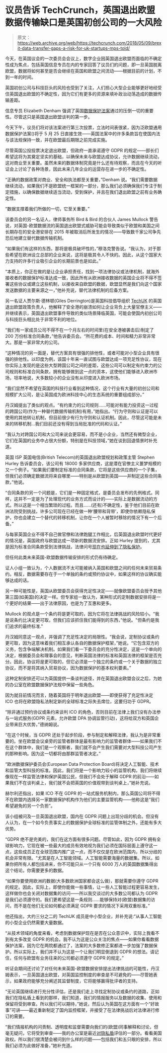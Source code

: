 # 议员告诉 TechCrunch，英国退出欧盟数据传输缺口是英国初创公司的一大风险

> 原文：<https://web.archive.org/web/https://techcrunch.com/2018/05/09/brexit-data-transfer-gaps-a-risk-for-uk-startups-mps-told/>

今天，在英国议会的一次委员会会议上，数字企业因英国退出欧盟而面临的不确定性成为焦点，包括英国信息专员在内的专家回答了议员们的问题，即一旦英国脱离欧盟，数据将如何甚至是否会继续在英国和欧盟之间流动——根据目前的计划，不到一年的时间。

英国初创公司与科技巨头的风险也受到了关注，人们担心大型企业能够更好地经受住英国退出欧盟的不确定性，因为它们有更多的资源来填补政治动荡造成的数据传输差距。

信息专员 Elizabeth Denham 强调了英国[数据保护法案](https://web.archive.org/web/20221217072010/https://services.parliament.uk/bills/2017-19/dataprotection.html)通过的压倒一切的重要性。尽管这只是英国退出欧盟谈判的第一步。

今天下午，议员们将对该法案进行第三次投票，立法时间表很紧，因为泛欧盟通用数据保护法案()将于 5 月 25 日直接生效——英国法案中的许多条款旨在使国内法与该法规保持一致，并在欧盟最后期限之前完成实施。

尽管英国公投投票决定退出欧盟，但政府一直承诺遵守 GDPR 的规定——部长们希望这将为其奠定坚实的基础，以确保未来与欧盟达成协议，允许数据继续流动，这对商业至关重要。虽然未来的数据体制究竟是什么还有待观察，而且在今天的听证会上讨论了各种场景，因此未来几年企业的运营存在进一步的不确定性。

“正确的数据政策对商业、安全和执法都至关重要，”Denham 说。“我们需要数据继续流动，如果我们不是欧盟统一框架的一部分，那么我们必须确保我们专注于制定措施，以确保数据继续适当流动，受到保护，并且在我们退出欧盟之前有业务确定性。

“数据支撑着我们所做的一切，它至关重要。”

该委员会的另一名证人，律师事务所 Bird & Bird 的合伙人 James Mullock 警告说，对英国-欧盟数据流的英国退出欧盟式威胁可能会导致类似于欧盟和美国之间长期存在的安全港安排在 2015 年被取消后所发生的情况——导致数千家公司争先恐后地建立替代数据传输机制。

“如果我们有这样的东西，那将是极具破坏性的，”穆洛克警告说。“我认为，对于那些希望在欧洲设立总部的企业来说，这将是极其令人不快的。因此，从这个国家大力支持的许多行业吸引企业的长期前景也是如此。”

“本质上，你正在做的是让企业承担责任，找到一项法律协议或法律机制，就海外接收者的数据保护标准达成一致，因此所有从欧洲接收数据的英国企业将不得不签署这些协议或建立这些机制，以接收来自欧盟的数据，欧盟显然是我们向这个国家发送数据的主要来源之一，”他补充说，替代法律机制的后备方案。

另一名证人贾尔斯·德林顿(Giles Derrington)是英国科技倡导组织 [TechUK](https://web.archive.org/web/20221217072010/http://www.techuk.org/) 的英国退出欧盟政策负责人，他解释了安全港的崩溃如何让企业背负上大量官僚主义——并继续表示，英国退出欧盟事件导致的类似场景降临英国，可能会使国内初创公司与科技巨头相比处于非常不利的地位。

“我们有一家成员公司不得不在一个月左右的时间里(在安全港被袭击后)制定了 200 万份标准合同条款，”他告诉委员会。“所花费的成本、时间和精力非常非常大。那是一家非常大的公司。

“这种情况的另一面是，替代方案具有很强的排他性，或者可能对小型企业具有很强的排他性。以印度为例，该国十年来一直试图与欧盟达成一项充足性协议，现在你实际上发现的是这些大型跨国公司之间的差距，这些公司可以制定有约束力的公司规则和标准合同条款，拥有能够做到这一点的资本，这使他们能够进入欧洲市场，坦率地说，大多数较小的企业没有从印度进入欧洲市场。

“我们显然不希望在英国的科技行业看到这种情况，这个行业有大量的初创公司和规模扩大公司，是让英国成为欧洲科技中心的生态系统的重要组成部分。”

丹汉姆提出了类似的观点。“有约束力的公司规则……可能对有能力投资这一过程的跨国公司(作为一种替代数据传输机制)有用，”她指出。“行为守则和认证是可以使用的其他转让机制，但目前很少有行为守则和认证机制。因此，尽管这可能是未来的转移机制…我们目前还没有得到当局批准的代码和认证。”

“我认为对跨国公司和大公司来说会更容易，而不是小企业，当然还有微型企业，它们在英国的业务中占很大份额，特别是在科技领域，”她在谈到回退情景时补充道。

英国 ISP 英国电信(British Telecom)的英国退出欧盟规划和政策主管 Stephen Hurley 告诉委员会，该公司有 18000 多家供应商，这是潜在官僚主义噩梦规模的又一个例子。“如果我们要制定标准的合同条款，它将是这些供应商的一个子集，但我们必须确定数据流将来自哪里——特别是从欧盟到英国——并制定这些合同条款，”他说。

“合同条款的另一个问题是，它们是一种固定格式，是委员会发布的先例格式。同样，这并不一定是为了处理现代的业务方式而设计的——实际上是数据流动的方式。所以这是一个相当繁琐的过程。而且……(还有)不确定性，鉴于他们目前在欧洲法院受到挑战，许多公司现在已经在做一种‘腰带和背带’，即使你依赖隐私保护，你也会建立一个替代的转移机制，让你在一个人被暂时移除的情况下有一个后备。”

与每家英国企业不得不自己做官僚和法律跑腿工作相比，后英国退出欧盟时代更好的情况是，英国政府与欧盟达成一项新的数据流安排。正如 Hurley 提到的，尤其是因为标准合同条款受到法律挑战，法律问号[现在也延伸到了隐私保护](https://web.archive.org/web/20221217072010/https://techcrunch.com/2018/04/13/privacy-shield-now-facing-questions-via-legal-challenge-to-facebook-data-flows/)。

但任何此类未来英国-欧盟数据传输安排的形式仍有待确定。

证人小组一致认为，个人数据流不太可能被纳入英国和欧盟之间的任何未来贸易条约。相反，数据需要存在于一个单独的条约或预约协议中，如果这样的协议确实能够达成的话。

另一种可能性是，英国从欧盟委员会获得充足性决定——就像欧盟委员会授予其他第三国(如美国)的决定一样。但专家组一致认为，某种形式的定制数据安排将是一个更好的结果——出于法律原因，也是为了互惠和更多。

Mullock 的观点是一个条约将是更可取的，因为它将在法律挑战的风险较小。“我是说条约比决定更可取，但我们应该抓住我们能得到的东西，”他说。"但条约是我们追求的最终标准."

丹汉姆同意这一观点，并强调了充足性决定的局限性。“我会说，定制协议或条约更可取，因为这意味着我们相互承认各自的数据保护框架，”她说。“它包含双方的义务，包含争端解决机制。如果我们看一下委员会的充分性决定，这是一个单向的决定，根据委员会和理事会的意见，判断英国法律的标准和英国法律的框架是否充分。因此，协议将是更可取的，但它必须是一个独立的条约或一个关于数据的独立协议，而不是将其纳入贸易协议，因为数据保护的基本权利要素。”

这种定制安排还可以为英国提供一条谈判途径，并在英国退出欧盟会议之后，为她的办公室在欧盟数据保护法规中保留一些角色。

因为就目前情况而言，随着英国将于明年退出欧盟——即使获得了充足性决定 ICO 也将在欧盟隐私法制定新的全球标准之际失去席位，这要归功于 GDPR。

“除非通过预约协议或条约来谈判 ICO 的角色，否则目前在法律上我们没有办法参与一站式服务(GDPR 元素，允许欧盟 DPA 协调监管行动)，这将给双方和英国企业带来巨大优势，”德纳姆说。

“在这个时候，当 GDPR 还处于起步阶段，参与制定和解释法律，我认为是非常重要的。坐在欧盟会议桌旁的监管者群体是最有影响力的监管者群体——如果我们不在这个群体中，我们是一个观察者，我们就不会产生我们需要对大型科技公司产生的那种影响。因为这一切都将由那群监管者决定。”

“欧洲数据保护委员会(European Data Protection Board)将决定人工智能、技术和监管大型科技的标准。因此，我们将是一个影响力较小的监管机构，我们将继续像现在一样监管法律和保护英国公民，但我们不会处于解释 GDPR 的前沿——如果我们不在谈判桌上，我们就不会把英国的价值观带到谈判桌上，”她补充说。

赫尔利还指出，如果 ICO 不在 GDPR 的一站式服务机制内，那么英国公司将不得不在欧盟内选择另一家数据保护机构作为他们的主要监管机构——他称这是“我们希望避免的另一个负担”。

该小组被问及一旦英国退出欧盟，国内在 GDPR 问题上出现分歧的机会。但没有人认为，在一个如今负责事实上的数据保护全球标准的监管体制之外，还能有多大优势。

“GDPR 绝不是完美的，我们在这方面有很多问题。尽管如此，因为 GDPR 拥有全球影响力，它现在被一些最大的成员有效地视为我们必须在国际层面上遵守这一点，这些成员正在全球范围内推广这一点，而不仅仅是在欧洲范围内，所以分歧的机会非常有限。“尤其是在人工智能领域。人工智能需要海量的数据集。所以，如果你把所有人都包括进来，你不可能只从一个只有 6000 万人的英国数据集得出这个结论。你需要更多的数据。

“如果你要使用欧洲的数据(大多数欧洲国家都会这么做)，那就需要你遵守 GDPR 的规定。因此，实际上，即使你能做一些事情，让一些人工智能过程更容易发生，这样做你也会关闭对数据集的访问——所以我交谈过的大多数公司都认为 GDPR 是我们必须遵守的。我们更希望这是一条规则……能够保持对(欧盟)数据集的访问，而不是在他们无论如何都必须满足 GDPR 要求的情况下采用双重标准。”

他还指出，大约三分之二的 TechUK 成员是中小型企业，并补充说:“从事人工智能的小型企业仍然需要大量数据。

“从技术领域的角度来看，考虑到数据保护现在是否在公众意识中，实际上我看不到有太多改变 GDPR 的机会。我不认为这是公众关注的焦点——如果你看看数据保护法案，因为它在两院都通过了，法案的大多数修正案都进一步加强了数据保护。所以实际上，我们并不认为这是一个让我们明显倒退到 GDPR 的想法。请记住，任何与欧盟有业务往来的公司都必须遵守 GDPR 的规定。”

听证会期间还讨论了对任何未来英国-欧盟数据安排提出法律挑战的可能性，丹汉姆表示，一旦英国退出欧盟，对英国监控制度的审查是不可避免的——尽管她表示，如果政府能够充分阐述其监督制度，它将能够赢得批评者的支持。

“无论英国继续进行充分性评估，还是我们走上寻找定制协议或条约的道路，正如我们在隐私盾上看到的那样，我们知道，我们的情报服务以及数据的收集、使用和保留将受到审查。所以我们可以期待，”她说，然后认为英国在这方面有一个“好故事”可讲——最近重新制定了国内监控框架，并接受了在法律挑战后对法律进行修订的需要。

“我们情报机构的问责制、透明度和监督需要向我们的(欧盟)同事解释和讨论，但毫无疑问，它将受到审查——我的办公室是最近[对隐私盾](https://web.archive.org/web/20221217072010/https://techcrunch.com/2017/10/18/eu-uses-privacy-shield-review-to-press-for-reform-of-u-s-foreign-surveillance-law/)评估的一部分。看看美国政权。所以我们很清楚会被问到什么样的问题——包括我们和五只眼的安排，所以我们必须为此做好准备，”她补充道。